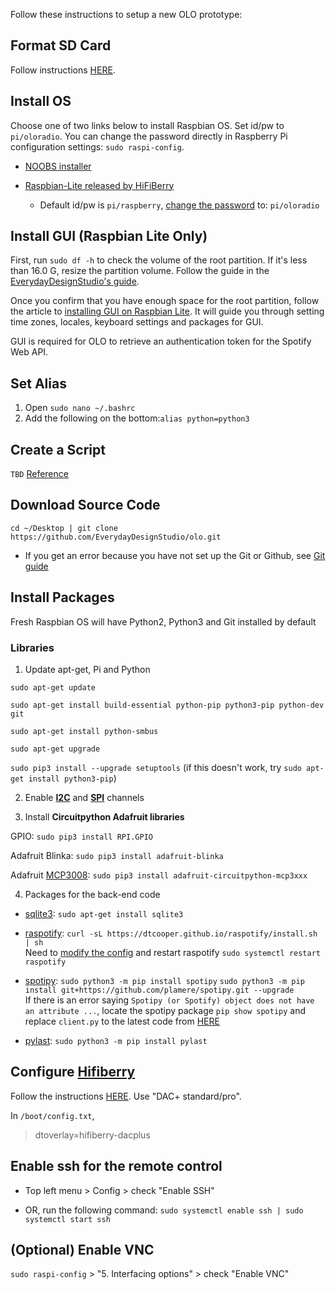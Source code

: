 Follow these instructions to setup a new OLO prototype:

## Format SD Card
Follow instructions [HERE](https://www.raspberrypi.org/documentation/installation/sdxc_formatting.md).


## Install OS
Choose one of two links below to install Raspbian OS. Set id/pw to `pi/oloradio`. You can change the password directly in Raspberry Pi configuration settings: `sudo raspi-config`.
 
* [NOOBS installer](https://www.raspberrypi.org/downloads/noobs/)

* [Raspbian-Lite released by HiFiBerry](https://www.hifiberry.com/build/download/)
	* Default id/pw is `pi/raspberry`, [change the password](https://vicpimakers.ca/tutorials/raspbian/change-the-raspbian-root-password/) to: `pi/oloradio`


## Install GUI (Raspbian Lite Only)
First, run `sudo df -h` to check the volume of the root partition. If it's less than 16.0 G, resize the partition volume. Follow the guide in the [EverydayDesignStudio's guide](https://github.com/EverydayDesignStudio/guides/blob/master/raspberry-advanced.md).

Once you confirm that you have enough space for the root partition, follow the article to [installing GUI on Raspbian Lite](https://www.raspberrypi.org/forums/viewtopic.php?t=133691). It will guide you through setting time zones, locales, keyboard settings and packages for GUI.

GUI is required for OLO to retrieve an authentication token for the Spotify Web API. 


## Set Alias

1. Open `sudo nano ~/.bashrc`
2. Add the following on the bottom:```alias python=python3```


## Create a Script
```TBD```
[Reference](https://www.instructables.com/id/Raspberry-Pi-Launch-Python-script-on-startup/)



## Download Source Code
`cd ~/Desktop | git clone https://github.com/EverydayDesignStudio/olo.git`

* If you get an error because you have not set up the Git or Github, see [Git guide](https://everydaydesignstudio.github.io/guides/git-github.html)


## Install Packages
Fresh Raspbian OS will have Python2, Python3 and Git installed by default


### Libraries

1. Update apt-get, Pi and Python

 `sudo apt-get update`

 `sudo apt-get install build-essential python-pip python3-pip python-dev git`
 
 `sudo apt-get install python-smbus`

 `sudo apt-get upgrade`

 `sudo pip3 install --upgrade setuptools`
 (if this doesn't work, try `sudo apt-get install python3-pip`)

2. Enable **[I2C](https://learn.adafruit.com/adafruits-raspberry-pi-lesson-4-gpio-setup/configuring-i2c)** and **[SPI](https://learn.adafruit.com/adafruits-raspberry-pi-lesson-4-gpio-setup/configuring-spi)** channels

3. Install **Circuitpython Adafruit libraries**

 GPIO: `sudo pip3 install RPI.GPIO`

 Adafruit Blinka: `sudo pip3 install adafruit-blinka`

 Adafruit [MCP3008](https://learn.adafruit.com/mcp3008-spi-adc/python-circuitpython): `sudo pip3 install adafruit-circuitpython-mcp3xxx`

4. Packages for the back-end code

 * [sqlite3](https://www.tutorialspoint.com/sqlite/sqlite_installation.htm):
`sudo apt-get install sqlite3`

 * [raspotify](https://github.com/dtcooper/raspotify): `curl -sL https://dtcooper.github.io/raspotify/install.sh | sh`
 <br>Need to [modify the config]((https://github.com/dtcooper/raspotify#Configuration)) and restart raspotify
						`sudo systemctl restart raspotify`

 * [spotipy](https://github.com/plamere/spotipy):
`sudo python3 -m pip install spotipy`
`sudo python3 -m pip install git+https://github.com/plamere/spotipy.git --upgrade`
<br>If there is an error saying `Spotipy (or Spotify) object does not have an attribute ...`, locate the spotipy package `pip show spotipy` and replace `client.py` to the latest code from [HERE](https://raw.githubusercontent.com/plamere/spotipy/master/spotipy/client.py)


 * [pylast](https://github.com/pylast/pylast):
  `sudo python3 -m pip install pylast`


## Configure [Hifiberry](https://www.hifiberry.com/)
Follow the instructions [HERE](https://www.hifiberry.com/build/documentation/configuring-linux-3-18-x/).
Use "DAC+ standard/pro".

In `/boot/config.txt`,
> dtoverlay=hifiberry-dacplus


## Enable ssh for the remote control
- Top left menu > Config > check "Enable SSH"

- OR, run the following command:
 `sudo systemctl enable ssh | sudo systemctl start ssh`


## (Optional) Enable VNC
`sudo raspi-config` > "5. Interfacing options" > check "Enable VNC"
